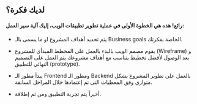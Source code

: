 ## لديك فكرة؟ 
#### رائع! هذه هي الخطوة الأولى في عملية تطوير تطبيقات الويب، إليك آلية سير العمل:
-	يتم تحديد أهداف المشروع او ما يسمى بالـ Business goals الخاصة بفكرتك.

-	يقوم مصمم الويب بالبدء بالعمل على المخطط المبدأي للمشروع (Wireframe) و بعد الوصول لأفضل تخطيط يتناسب مع أهداف مشروعك يتم العمل على التصميم النهائي للتطبيق (prototype).

-	يبدأ مطور الـ Frontend  ومطور الـ Backend  بالعمل على تطوير المشروع بشكل متوازي  وفق المعطيات التي تم إعتمادها خلال المراحل السابقة.

-	أخيراً يتم تجربة التطبيق ومن ثم إطلاقة.
